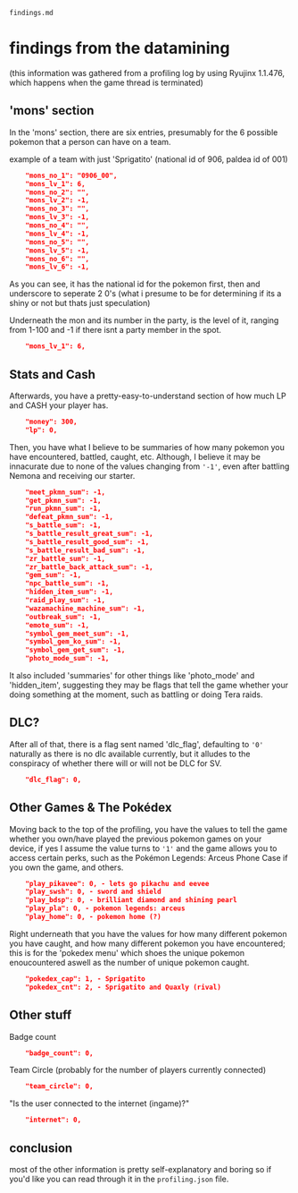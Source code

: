 `findings.md`
# findings from the datamining

(this information was gathered from a profiling log by using Ryujinx 1.1.476, which happens when the game thread is terminated)


## 'mons' section

In the 'mons' section, there are six entries, presumably for the 6 possible pokemon that a person can have on a team.

example of a team with just 'Sprigatito' (national id of 906, paldea id of 001)
```json
    "mons_no_1": "0906_00", 
    "mons_lv_1": 6,
    "mons_no_2": "",
    "mons_lv_2": -1,
    "mons_no_3": "",
    "mons_lv_3": -1,
    "mons_no_4": "",
    "mons_lv_4": -1,
    "mons_no_5": "",
    "mons_lv_5": -1,
    "mons_no_6": "",
    "mons_lv_6": -1,
```

As you can see, it has the national id for the pokemon first, then and underscore to seperate 2 0's (what i presume to be for determining if its a shiny or not but thats just speculation)

Underneath the mon and its number in the party, is the level of it, ranging from 1-100 and -1 if there isnt a party member in the spot.

```json
    "mons_lv_1": 6,
```

## Stats and Cash

Afterwards, you have a pretty-easy-to-understand section of how much LP and CASH your player has.
```json
    "money": 300,
    "lp": 0,
```

Then, you have what I believe to be summaries of how many pokemon you have encountered, battled, caught, etc. Although, I believe it may be innacurate due to none of the values changing from `'-1'`, even after battling Nemona and receiving our starter.

```json
    "meet_pkmn_sum": -1,
    "get_pkmn_sum": -1,
    "run_pkmn_sum": -1,
    "defeat_pkmn_sum": -1,
    "s_battle_sum": -1,
    "s_battle_result_great_sum": -1,
    "s_battle_result_good_sum": -1,
    "s_battle_result_bad_sum": -1,
    "zr_battle_sum": -1,
    "zr_battle_back_attack_sum": -1,
    "gem_sum": -1,
    "npc_battle_sum": -1,
    "hidden_item_sum": -1,
    "raid_play_sum": -1,
    "wazamachine_machine_sum": -1,
    "outbreak_sum": -1,
    "emote_sum": -1,
    "symbol_gem_meet_sum": -1,
    "symbol_gem_ko_sum": -1,
    "symbol_gem_get_sum": -1,
    "photo_mode_sum": -1,
```
It also included 'summaries' for other things like 'photo_mode' and 'hidden_item', suggesting they may be flags that tell the game whether your doing something at the moment, such as battling or doing Tera raids.

## DLC?

After all of that, there is a flag sent named 'dlc_flag', defaulting to `'0'` naturally as there is no dlc available currently, but it alludes to the conspiracy of whether there will or will not be DLC for SV.

```json
    "dlc_flag": 0,
```

## Other Games & The Pokédex

Moving back to the top of the profiling, you have the values to tell the game whether you own/have played the previous pokemon games on your device, if yes I assume the value turns to `'1'` and the game allows you to access certain perks, such as the Pokémon Legends: Arceus Phone Case if you own the game, and others.

```json
    "play_pikavee": 0, - lets go pikachu and eevee
    "play_swsh": 0, - sword and shield
    "play_bdsp": 0, - brilliant diamond and shining pearl
    "play_pla": 0, - pokemon legends: arceus
    "play_home": 0, - pokemon home (?)
```

Right underneath that you have the values for how many different pokemon you have caught, and how many different pokemon you have encountered; this is for the 'pokedex menu' which shoes the unique pokemon enoucountered aswell as the number of unique pokemon caught.
```json
    "pokedex_cap": 1, - Sprigatito
    "pokedex_cnt": 2, - Sprigatito and Quaxly (rival)
```

## Other stuff

Badge count
```json
    "badge_count": 0,
```

Team Circle (probably for the number of players currently connected)
```json
    "team_circle": 0,
```

"Is the user connected to the internet (ingame)?"
```json
    "internet": 0,
```

## conclusion
most of the other information is pretty self-explanatory and boring so if you'd like you can read through it in the `profiling.json` file.
